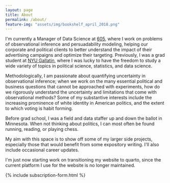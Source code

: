```yaml
---
layout: page
title: About
permalink: /about/
feature-img: "assets/img/bookshelf_april_2018.png"
---
```


I'm currently a Manager of Data Science at [605](https://www.605.tv/), where I work on problems of observational inference and persuadability modeling, helping our corporate and political clients to better understand the impact of their advertising campaigns and optimize their targeting. Previously, I was a grad student at [NYU Gallatin](https://gallatin.nyu.edu/), where I was lucky to have the freedom to study a wide variety of topics in political science, statistics, and data science.

Methodologically, I am passionate about quantifying uncertainty in observational inference; when we work on the many essential political and business questions that cannot be approached with experiments, how do we rigorously understand the uncertainty and limitations that come with observational methods? Some of my substantive interests include the increasing prominence of white identity in American politics, and the extent to which voting is habit forming.

Before grad school, I was a field and data staffer up and down the ballot in Minnesota. When not thinking about politics, I can most often be found running, reading, or playing chess.

My aim with this space is to show off some of my larger side projects, especially those that would benefit from some expository writing. I'll also include occasional career updates. 

I'm just now starting work on transitioning my website to quarto, since the current platform I use for the website is no longer maintained.


{% include subscription-form.html %}

